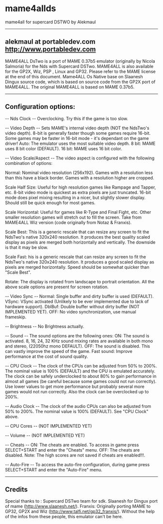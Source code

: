 # mame4allds
mame4all for supercard DSTWO by Alekmaul

--------------------------------------------------------------------------------

alekmaul at portabledev.com
http://www.portabledev.com
--------------------------------------------------------------------------------

MAME4ALL DsTwo is a port of MAME 0.37b5 emulator (originally by Nicola Salmoria) 
for the Nds with Supercard DSTwo. MAME4ALL is also available for the GP2X, Wiz, PSP 
, Linux and GP32.  Please refer to the MAME license at the end of this document.
Mame4ALL Os Native base on Slaanesh Dingux source code, which is based on source code 
from the GP2X port of MAME4ALL.
The original MAME4ALL is based on MAME 0.37b5.


--------------------------------------------------------------------------------
Configuration options:
--------------------------------------------------------------------------------
-- Nds Clock --
Overclocking. Try this if the game is too slow.

-- Video Depth --
Sets MAME's internal video depth (NOT the NdsTwo's video depth).
8-bit is generally faster though some games require 16-bit.
Some games may be faster in 16-bit mode - it's dependant on the game driver!
Auto: The emulator uses the most suitable video depth.
8 bit: MAME uses 8 bit color (DEFAULT).
16 bit: MAME uses 16 bit color.

-- Video Scale/Aspect --
The video aspect is configured with the following combination of options:

Normal:
Nominal video resolution (256x192). Games with a resolution less than this 
have a black border. Games with a resolution higher are cropped.

Scale Half Size:
Useful for high resolution games like Rampage and Tapper, etc. 8-bit video 
mode is quickest as extra pixels are just truncated. 16-bit mode does pixel 
mixing resulting in a nicer, but slightly slower display. Should still be 
quick enough for most games.

Scale Horizontal:
Useful for games like R-Type and Final Fight, etc. Other smaller resolution 
games will stretch out to fill the screen. Take from MAME4ALL Wiz version 
(code originally from Notaz & Franxis).

Scale Best:
This is a generic rescale that can resize any screen to fit the NdsTwo's native 
320x240 resolution. It produces the best quality scaled display as pixels are 
merged both horizontally and vertically. The downside is that it may be slow.

Scale Fast:
his is a generic rescale that can resize any screen to fit the NdsTwo's native 320x240
resolution. It produces a good scaled display as pixels are merged horizontally. 
Speed should be somewhat quicker than "Scale Best".

Rotate:
The display is rotated from landscape to portrait orientation. All the above scale
options are present for screen rotation.

-- Video Sync --
Normal: Single buffer and dirty buffer is used (DEFAULT).
VSync: VSync activated (Unlikely to be ever implemented due to lack of hardware support).
DblBuf: Double buffer without dirty buffer (NOT IMPLEMENTED YET).
OFF: No video synchronization, use manual frameskip.

-- Brightness --
No Brightness actually. 

-- Sound --
The sound options are the following ones:
ON: The sound is activated. 8, 16, 24, 32 KHz sound mixing rates are available in 
both mono and stereo, (22050hz mono DEFAULT).
OFF: The sound is disabled. This can vastly improve the speed of the game.
Fast sound: Improve performance at the cost of sound quality.

-- CPU Clock --
The clock of the CPUs can be adjusted from 50% to 200%. The nominal value is 100% 
(DEFAULT) and the CPU is emulated accurately.
The clock can be safely underclocked to about 80% to gain performance in almost all 
games (be careful because some games could not run correctly). Use lower values to get 
more performance but probably several more games would not run correctly. Also the clock 
can be overclocked up to 200%.

-- Audio Clock --
The clock of the audio CPUs can also be adjusted from 50% to 200%. The nominal 
value is 100% (DEFAULT). See "CPU Clock" above.

-- CPU Cores --
(NOT IMPLEMENTED YET)

-- Volume --
(NOT IMPLEMENTED YET)

-- Cheats --
ON: The cheats are enabled. To access in game press SELECT+START and enter the "Cheats" menu.
OFF: The cheats are disabled.
Note: The high scores are not saved if cheats are enabled!!!.

-- Auto-Fire --
To access the auto-fire configuration, during game press SELECT+START and enter the "Auto-Fire" menu.


--------------------------------------------------------------------------------
Credits
--------------------------------------------------------------------------------
Special thanks to :
  Supercard DSTwo team for sdk.
  Slaanesh for Dingux port of mame (http://www.slaanesh.net/).
  Franxis: Originally porting MAME to GP32, GP2X and Wiz (http://www.talfi.net/gp32_franxis/).
Without the help of the infos from these people, this emulator can't be here.

